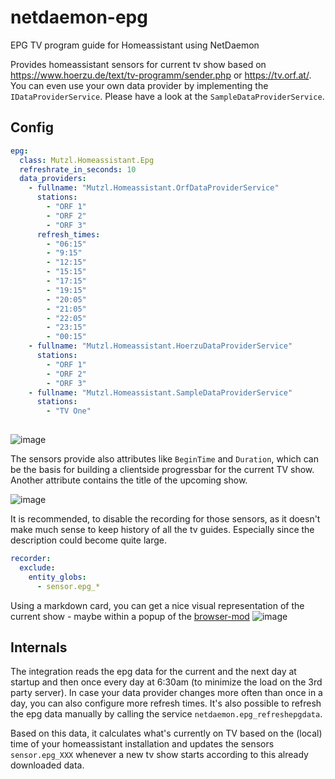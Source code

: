 # netdaemon-epg
EPG TV program guide for Homeassistant using NetDaemon

Provides homeassistant sensors for current tv show based on https://www.hoerzu.de/text/tv-programm/sender.php or https://tv.orf.at/.
You can even use your own data provider by implementing the `IDataProviderService`. Please have a look at the `SampleDataProviderService`.

## Config
```yaml
epg:
  class: Mutzl.Homeassistant.Epg
  refreshrate_in_seconds: 10
  data_providers:
    - fullname: "Mutzl.Homeassistant.OrfDataProviderService"
      stations:
        - "ORF 1"
        - "ORF 2"
        - "ORF 3"
      refresh_times:
        - "06:15"
        - "9:15"
        - "12:15"
        - "15:15"
        - "17:15"
        - "19:15"
        - "20:05"
        - "21:05"
        - "22:05"
        - "23:15"
        - "00:15"
    - fullname: "Mutzl.Homeassistant.HoerzuDataProviderService"
      stations:
        - "ORF 1"
        - "ORF 2"
        - "ORF 3"
    - fullname: "Mutzl.Homeassistant.SampleDataProviderService"
      stations:
        - "TV One"
   
```

![image](https://user-images.githubusercontent.com/2855185/116915630-8d1e5780-ac4c-11eb-9cce-fa1033b60ba3.png)

The sensors provide also attributes like `BeginTime` and `Duration`, which can be the basis for building a clientside progressbar for the current TV show.
Another attribute contains the title of the upcoming show.

![image](https://user-images.githubusercontent.com/2855185/116916147-3b2a0180-ac4d-11eb-9260-7c29b91dc23b.png)

It is recommended, to disable the recording for those sensors, as it doesn't make much sense to keep history of all the tv guides. Especially since the description could become quite large.

```yaml
recorder:
  exclude:
    entity_globs:
      - sensor.epg_*
```

Using a markdown card, you can get a nice visual representation of the current show - maybe within a popup of the [browser-mod](https://github.com/thomasloven/hass-browser_mod)
![image](https://user-images.githubusercontent.com/2855185/116916831-1eda9480-ac4e-11eb-9206-d021f9e3c780.png)


## Internals
The integration reads the epg data for the current and the next day at startup and then once every day at 6:30am (to minimize the load on the 3rd party server).
In case your data provider changes more often than once in a day, you can also configure more refresh times.
It's also possible to refresh the epg data manually by calling the service `netdaemon.epg_refreshepgdata`.

Based on this data, it calculates what's currently on TV based on the (local) time of your homeassistant installation and updates the sensors `sensor.epg_XXX` whenever a new tv show starts according to this already downloaded data.
